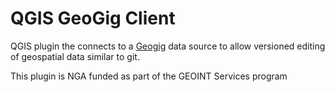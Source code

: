 # QGIS GeoGig Client

QGIS plugin the connects to a [Geogig](https://github.com/ngageoint/geogig) data source to allow versioned editing of geospatial data similar to git.  

This plugin is NGA funded as part of the GEOINT Services program
